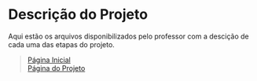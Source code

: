 # Descrição do Projeto

Aqui estão os arquivos disponibilizados pelo professor com a descição de cada uma das etapas do projeto.

>[Página Inicial](./../../)<br>
>[Página do Projeto](./../)